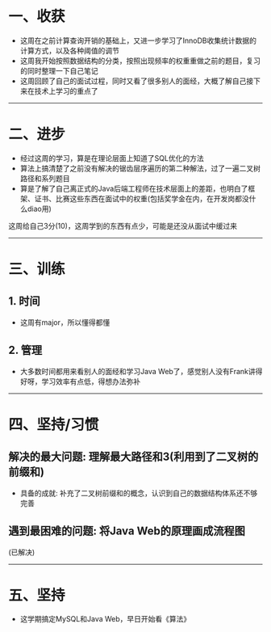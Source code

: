 # 一、收获

- 这周在之前计算查询开销的基础上，又进一步学习了InnoDB收集统计数据的计算方式，以及各种阈值的调节
- 这周我开始按照数据结构的分类，按照出现频率的权重重做之前的题目，复习的同时整理一下自己笔记
- 这周回顾了自己的面试过程，同时又看了很多别人的面经，大概了解自己接下来在技术上学习的重点了

****













# 二、进步

- 经过这周的学习，算是在理论层面上知道了SQL优化的方法
- 算法上搞清楚了之前没有解决的锯齿层序遍历的第二种解法，过了一遍二叉树路径和系列题目
- 算是了解了自己离正式的Java后端工程师在技术层面上的差距，也明白了框架、证书、比赛这些东西在面试中的权重(包括奖学金在内，在开发岗都没什么diao用)

这周给自己3分(10)，这周学到的东西有点少，可能是还没从面试中缓过来

****

















# 三、训练



## 1. 时间

- 这周有major，所以懂得都懂





## 2. 管理

- 大多数时间都用来看别人的面经和学习Java Web了，感觉别人没有Frank讲得好呀，学习效率有点低，得想办法弥补

****

















# 四、坚持/习惯





## 解决的最大问题: 理解最大路径和3(利用到了二叉树的前缀和)

- 具备的成就: 补充了二叉树前缀和的概念，认识到自己的数据结构体系还不够完善





## 遇到最困难的问题: 将Java Web的原理画成流程图

(已解决)

****















# 五、坚持

- 这学期搞定MySQL和Java Web，早日开始看《算法》











































